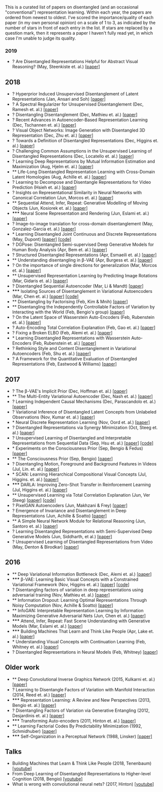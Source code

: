 This is a curated list of papers on disentangled (and an occasional "conventional") representation learning. Within each year, the papers are ordered from newest to oldest. I've scored the importance/quality of each paper (in my own personal opinion) on a scale of 1 to 3, as indicated by the number of stars in front of each entry in the list. If stars are replaced by a question mark, then it represents a paper I haven't fully read yet, in which case I'm unable to judge its quality.

### 2019

* ? Are Disentangled Representations Helpful for Abstract Visual Reasoning? (May, Steenkiste et. al.) [[paper]](https://arxiv.org/abs/1905.12506)

## 2018 

* ? Hyperprior Induced Unsupervised Disentanglement of Latent Representations (Jan, Ansari and Soh) [[paper]](https://arxiv.org/abs/1809.04497)
* ? A Spectral Regularizer for Unsupervised Disentanglement (Dec, Ramesh et. al.) [[paper]](https://arxiv.org/abs/1812.01161v1)
* ? Disentangling Disentanglement  (Dec, Mathieu et. al.) [[paper]](https://arxiv.org/abs/1812.02833v1)
* ? Recent Advances in Autoencoder-Based Representation Learning (Dec, Tschannen et. al.) [[paper]](http://bayesiandeeplearning.org/2018/papers/151.pdf?fbclid=IwAR0AKPuAsCFFsTCJ52o6-BkJebR9UuURnesksd1wf5QfLvuU2LBetc7moKc)
* ? Visual Object Networks: Image Generation with Disentangled 3D Representation (Dec, Zhu et. al.) [[paper]](https://arxiv.org/abs/1812.02725v1)
* ? Towards a Definition of Disentangled Representations (Dec, Higgins et. al.) [[paper]](https://arxiv.org/pdf/1812.02230v1.pdf)
* ? Challenging Common Assumptions in the Unsupervised Learning of Disentangled Representations (Dec, Locatello et. al.) [[paper]](https://arxiv.org/abs/1811.12359v1)
* ? Learning Deep Representations by Mutual Information Estimation and Maximization (Aug, Hjelm et. al.) [[paper]](https://arxiv.org/abs/1808.06670)
* ** Life-Long Disentangled Representation Learning with Cross-Domain Latent Homologies (Aug, Achille et. al.) [[paper]](https://arxiv.org/abs/1808.06508)
* ? Learning to Decompose and Disentangle Representations for Video Prediction (Hsieh et. al.) [[paper]](https://arxiv.org/abs/1806.04166)
* ? Insights on Representational Similarity in Neural Networks with Canonical Correlation (Jun, Morcos et. al.) [[paper]](https://arxiv.org/abs/1806.05759)
* ** Sequential Attend, Infer, Repeat: Generative Modelling of Moving Objects (Jun, Kosiorek et. al.) [[paper]](https://arxiv.org/abs/1806.01794)
* __***__ Neural Scene Representation and Rendering (Jun, Eslami et. al.) [[paper]](https://deepmind.com/research/publications/neural-scene-representation-and-rendering/)
* ? Image-to-image translation for cross-domain disentanglement (May, Gonzalez-Garcia et. al.) [[paper]](https://arxiv.org/abs/1805.09730)
* \* Learning Disentangled Joint Continuous and Discrete Representations (May, Dupont) [[paper]](https://arxiv.org/abs/1804.00104) [[code]](https://github.com/Schlumberger/joint-vae)
* ? DGPose: Disentangled Semi-supervised Deep Generative Models for Human Body Analysis (Apr, Bem et. al.) [[paper]](https://arxiv.org/abs/1804.06364)
* ? Structured Disentangled Representations (Apr, Esmaeili et. al.) [[paper]](https://arxiv.org/abs/1804.02086)
* ** Understanding disentangling in β-VAE (Apr, Burgess et. al.) [[paper]](https://arxiv.org/abs/1804.03599)
* ? On the importance of single directions for generalization (Mar, Morcos et. al.) [[paper]](https://arxiv.org/abs/1803.06959)
* ** Unsupervised Representation Learning by Predicting Image Rotations (Mar, Gidaris et. al.) [[paper]](https://arxiv.org/abs/1803.07728)
* ? Disentangled Sequential Autoencoder (Mar, Li & Mandt) [[paper]](https://arxiv.org/abs/1803.02991)
* __***__ Isolating Sources of Disentanglement in Variational Autoencoders (Mar, Chen et. al.) [[paper]](https://arxiv.org/abs/1802.04942v2) [[code]](https://github.com/rtqichen/beta-tcvae)
* ** Disentangling by Factorising (Feb, Kim & Mnih) [[paper]](https://arxiv.org/abs/1802.05983)
* ** Disentangling the Independently Controllable Factors of Variation by Interacting with the World (Feb, Bengio's group) [[paper]](https://arxiv.org/abs/1802.09484)
* ? On the Latent Space of Wasserstein Auto-Encoders (Feb, Rubenstein et. al.) [[paper]](https://arxiv.org/abs/1802.03761)
* ? Auto-Encoding Total Correlation Explanation (Feb, Gao et. al.) [[paper]](https://arxiv.org/abs/1802.05822v1)
* ? Fixing a Broken ELBO (Feb, Alemi et. al.) [[paper]](https://arxiv.org/abs/1711.00464)  
* \* Learning Disentangled Representations with Wasserstein Auto-Encoders (Feb, Rubenstein et. al.) [[paper]](https://openreview.net/forum?id=Hy79-UJPM)
* ? Rethinking Style and Content Disentanglement in Variational Autoencoders (Feb, Shu et. al.) [[paper]](https://openreview.net/forum?id=B1rQtwJDG)
* ? A Framework for the Quantitative Evaluation of Disentangled Representations (Feb, Eastwood & Williams) [[paper]](https://openreview.net/forum?id=By-7dz-AZ)

## 2017

* ? The β-VAE's Implicit Prior (Dec, Hoffman et. al.) [[paper]](http://bayesiandeeplearning.org/2017/papers/66.pdf)
* ** The Multi-Entity Variational Autoencoder (Dec, Nash et. al.) [[paper]](http://charlienash.github.io/assets/docs/mevae2017.pdf)
* ? Learning Independent Causal Mechanisms (Dec, Parascandolo et. al.) [[paper]](https://arxiv.org/abs/1712.00961)
* ? Variational Inference of Disentangled Latent Concepts from Unlabeled Observations (Nov, Kumar et. al.) [[paper]](https://arxiv.org/abs/1711.00848)
* \* Neural Discrete Representation Learning (Nov, Oord et. al.) [[paper]](https://arxiv.org/abs/1711.00937v2)
* ? Disentangled Representations via Synergy Minimization (Oct, Steeg et. al.) [[paper]](https://arxiv.org/abs/1710.03839v1)
* ? Unsupervised Learning of Disentangled and Interpretable Representations from Sequential Data (Sep, Hsu et. al.) [[paper]](https://arxiv.org/abs/1709.07902) [[code]](https://github.com/wnhsu/ScalableFHVAE)
* \* Experiments on the Consciousness Prior (Sep, Bengio & Fedus) [[paper]](https://ai-on.org/pdf/bengio-consciousness-prior.pdf)
* ** The Consciousness Prior (Sep, Bengio) [[paper]](https://arxiv.org/abs/1709.08568)
* ? Disentangling Motion, Foreground and Background Features in Videos (Jul, Lin. et. al.) [[paper]](https://imatge-upc.github.io/unsupervised-2017-cvprw/)
* \* SCAN: Learning Hierarchical Compositional Visual Concepts (Jul, Higgins. et. al.) [[paper]]( https://arxiv.org/abs/1707.03389)
* __***__ DARLA: Improving Zero-Shot Transfer in Reinforcement Learning (Jul, Higgins et. al.) [[paper]](https://arxiv.org/abs/1707.08475)
* ** Unsupervised Learning via Total Correlation Explanation (Jun, Ver Steeg) [[paper]](https://arxiv.org/abs/1706.08984) [[code]](https://github.com/gregversteeg/CorEx)
* ? PixelGAN Autoencoders (Jun, Makhzani & Frey) [[paper]](https://arxiv.org/abs/1706.00531)
* ? Emergence of Invariance and Disentanglement in Deep Representations (Jun, Achille & Soatto) [[paper]](https://arxiv.org/abs/1706.01350)
* ** A Simple Neural Network Module for Relational Reasoning (Jun, Santoro et. al.) [[paper]](https://arxiv.org/abs/1706.01427)
* ? Learning Disentangled Representations with Semi-Supervised Deep Generative Models  (Jun, Siddharth, et al.)  [[paper]](https://arxiv.org/abs/1706.00400)
* ? Unsupervised Learning of Disentangled Representations from Video (May, Denton & Birodkar) [[paper]](https://arxiv.org/abs/1705.10915)

## 2016

* ** Deep Variational Information Bottleneck (Dec, Alemi et. al.) [[paper]](https://arxiv.org/abs/1612.00410)
* __***__ β-VAE: Learning Basic Visual Concepts with a Constrained Variational Framework (Nov, Higgins et. al.) [[paper]](https://openreview.net/forum?id=Sy2fzU9gl) [[code]](https://github.com/sootlasten/beta-vae)
* ? Disentangling factors of variation in deep representations using adversarial training (Nov, Mathieu et. al.) [[paper]](https://arxiv.org/abs/1611.03383)
* ** Information Dropout: Learning Optimal Representations Through Noisy Computation (Nov, Achille & Soatto) [[paper]](https://arxiv.org/abs/1611.01353)
* ** InfoGAN: Interpretable Representation Learning by Information Maximizing Generative Adversarial Nets (Jun, Chen et. al.) [[paper]](https://arxiv.org/abs/1606.03657)
* __***__ Attend, Infer, Repeat: Fast Scene Understanding with Generative Models (Mar, Eslami et. al.) [[paper]](https://arxiv.org/abs/1603.08575?context=cs)
* __***__ Building Machines That Learn and Think Like People (Apr, Lake et. al.) [[paper]](https://arxiv.org/abs/1604.00289)
* \* Understanding Visual Concepts with Continuation Learning (Feb, Whitney et. al.) [[paper]](https://arxiv.org/abs/1602.06822)
* ? Disentangled Representations in Neural Models (Feb, Whitney) [[paper]](https://arxiv.org/abs/1602.02383v1)

## Older work

* ** Deep Convolutional Inverse Graphics Network (2015, Kulkarni et. al.) [[paper]](https://arxiv.org/abs/1503.03167)
* ? Learning to Disentangle Factors of Variation with Manifold Interaction (2014, Reed et. al.) [[paper]](http://proceedings.mlr.press/v32/reed14.pdf)
* __***__ Representation Learning: A Review and New Perspectives (2013, Bengio et. al.) [[paper]](https://arxiv.org/abs/1206.5538?context=cs)
* ? Disentangling Factors of Variation via Generative Entangling (2012, Desjardinis et. al.) [[paper]](https://arxiv.org/abs/1210.5474)
* __***__ Transforming Auto-encoders (2011, Hinton et. al.) [[paper]](https://www.cs.toronto.edu/~fritz/absps/transauto6.pdf)
* ** Learning Factorial Codes By Predictability Minimization (1992, Schmidhuber) [[paper]](https://www.mitpressjournals.org/doi/pdf/10.1162/neco.1992.4.6.863)
* __***__ Self-Organization in a Perceptual Network (1988, Linsker) [[paper]](https://ieeexplore.ieee.org/stamp/stamp.jsp?tp=&arnumber=36)

## Talks

* Building Machines that Learn & Think Like People (2018, Tenenbaum) [[youtube]](https://www.youtube.com/watch?v=RB78vRUO6X8&t=1807s)
* From Deep Learning of Disentangled Representations to Higher-level Cognition (2018, Bengio) [[youtube]](https://www.youtube.com/watch?v=Yr1mOzC93xs)
* What is wrong with convolutional neural nets? (2017, Hinton) [[youtube]](https://www.youtube.com/watch?v=rTawFwUvnLE&t=2152s)

